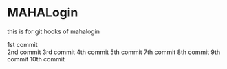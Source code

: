 # MAHALogin
this is for git hooks  of mahalogin

1st commit  
2nd commit
3rd commit
4th commit
5th commit
7th commit
8th commit
9th commit
10th commit       
